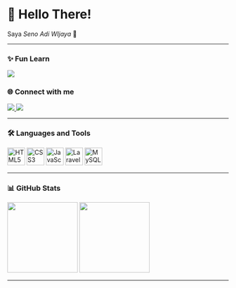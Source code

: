 # 👋 Hello There!
Saya *Seno Adi WIjaya* 🙌

---


### ✨ Fun Learn
<img src="https://readme-typing-svg.herokuapp.com?font=Fira+Code&size=22&duration=3000&pause=1000&color=00C9A7&width=500&lines=Fun+learn;Enjoy+the+project;Always+Learning+New+Things"/>

### 🌐 Connect with me
<a href="https://instagram.com/senoo_tok" target="_blank">
  <img src="https://img.shields.io/badge/Instagram-%23E4405F.svg?&style=for-the-badge&logo=instagram&logoColor=white"/>
</a>
<a href="www.linkedin.com/in/seno-adi-wijaya-197496384 ">
  <img src="https://img.shields.io/badge/LinkedIn-0A66C2.svg?&style=for-the-badge&logo=linkedin&logoColor=white"/>
</a>

---

### 🛠 Languages and Tools
<p>
  <img src="https://cdn.jsdelivr.net/gh/devicons/devicon/icons/html5/html5-original.svg" width="40px" title="HTML5"/>
  <img src="https://cdn.jsdelivr.net/gh/devicons/devicon/icons/css3/css3-original.svg" width="40px" title="CSS3"/>
  <img src="https://cdn.jsdelivr.net/gh/devicons/devicon/icons/javascript/javascript-original.svg" width="40px" title="JavaScript"/>
  <img src="https://laravel.com/img/logomark.min.svg" width="40px" title="Laravel"/>
  <img src="https://cdn.jsdelivr.net/gh/devicons/devicon/icons/mysql/mysql-original.svg" width="40px" title="MySQL"/>
</p>

---

### 📊 GitHub Stats
<img src="https://github-readme-stats.vercel.app/api?username=senoAWA&show_icons=true&theme=radical" height="160"/>
<!-- <img src="https://github-readme-streak-stats.herokuapp.com/?user=Argiiahm&theme=radical" height="160"/> -->

<img src="https://github-readme-stats.vercel.app/api/top-langs/?username=senoAWA&layout=compact&theme=radical" height="160"/>

---
